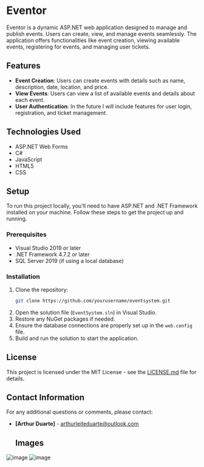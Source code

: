 # Eventor

Eventor is a dynamic ASP.NET web application designed to manage and publish events. Users can create, view, and manage events seamlessly. The application offers functionalities like event creation, viewing available events, registering for events, and managing user tickets.

## Features

- **Event Creation**: Users can create events with details such as name, description, date, location, and price.
- **View Events**: Users can view a list of available events and details about each event.
- **User Authentication**: In the future I will include features for user login, registration, and ticket management.

## Technologies Used

- ASP.NET Web Forms
- C#
- JavaScript
- HTML5
- CSS

## Setup

To run this project locally, you'll need to have ASP.NET and .NET Framework installed on your machine. Follow these steps to get the project up and running.

### Prerequisites

- Visual Studio 2019 or later
- .NET Framework 4.7.2 or later
- SQL Server 2019 (if using a local database)

### Installation

1. Clone the repository:
   ```bash
   git clone https://github.com/yourusername/eventsystem.git
   ```
2. Open the solution file (`EventSystem.sln`) in Visual Studio.
3. Restore any NuGet packages if needed.
4. Ensure the database connections are properly set up in the `web.config` file.
5. Build and run the solution to start the application.

## License

This project is licensed under the MIT License - see the [LICENSE.md](LICENSE) file for details.

## Contact Information

For any additional questions or comments, please contact:

- **[Arthur Duarte]** - arthurleiteduarte@outlook.com

  ## Images
![image](https://github.com/o2thur/eventor/assets/77739399/3e8e1c07-6b84-4412-9fd5-93e9b5f6eae2)
![image](https://github.com/o2thur/eventor/assets/77739399/d367ec1a-9e5c-4510-b219-93ab023339a1)

